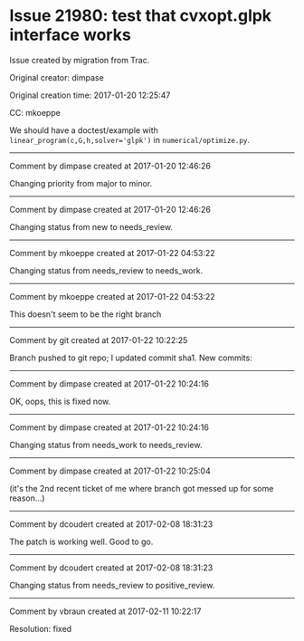 # Issue 21980: test that cvxopt.glpk interface works

Issue created by migration from Trac.

Original creator: dimpase

Original creation time: 2017-01-20 12:25:47

CC:  mkoeppe

We should have a doctest/example with `linear_program(c,G,h,solver='glpk')` in `numerical/optimize.py`.




---

Comment by dimpase created at 2017-01-20 12:46:26

Changing priority from major to minor.


---

Comment by dimpase created at 2017-01-20 12:46:26

Changing status from new to needs_review.


---

Comment by mkoeppe created at 2017-01-22 04:53:22

Changing status from needs_review to needs_work.


---

Comment by mkoeppe created at 2017-01-22 04:53:22

This doesn't seem to be the right branch


---

Comment by git created at 2017-01-22 10:22:25

Branch pushed to git repo; I updated commit sha1. New commits:


---

Comment by dimpase created at 2017-01-22 10:24:16

OK, oops, this is fixed now.


---

Comment by dimpase created at 2017-01-22 10:24:16

Changing status from needs_work to needs_review.


---

Comment by dimpase created at 2017-01-22 10:25:04

(it's the 2nd recent ticket of me where branch got messed up for some reason...)


---

Comment by dcoudert created at 2017-02-08 18:31:23

The patch is working well. Good to go.


---

Comment by dcoudert created at 2017-02-08 18:31:23

Changing status from needs_review to positive_review.


---

Comment by vbraun created at 2017-02-11 10:22:17

Resolution: fixed
